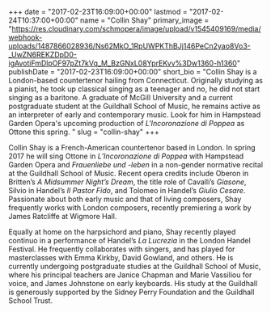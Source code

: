 +++
date = "2017-02-23T16:09:00+00:00"
lastmod = "2017-02-24T10:37:00+00:00"
name = "Collin Shay"
primary_image = "https://res.cloudinary.com/schmopera/image/upload/v1545409169/media/webhook-uploads/1487866028936/Ns62MkO_1RpUWPKThBJj146PeCn2yao8Vo3-_UwZN6REKZDpD0-igAvotiFmDlpOF97pZt7kVq_M_BzGNxL08YprEKvv%3Dw1360-h1360"
publishDate = "2017-02-23T16:09:00+00:00"
short_bio = "Collin Shay is a London-based countertenor hailing from Connecticut. Originally studying as a pianist, he took up classical singing as a teenager and no, he did not start singing as a baritone. A graduate of McGill University and a current postgraduate student at the Guildhall School of Music, he remains active as an interpreter of early and contemporary music. Look for him in Hampstead Garden Opera&#039;s upcoming production of *L&#039;Incoronazione di Poppea* as Ottone this spring. "
slug = "collin-shay"
+++

Collin Shay is a French-American countertenor based in London. In spring 2017 he will sing Ottone in *L’Incoronazione di Poppea* with Hampstead Garden Opera and *Frauenliebe und -leben* in a non-gender normative recital at the Guildhall School of Music. Recent opera credits include Oberon in Britten’s *A Midsummer Night’s Dream*, the title role of Cavalli’s *Giasone*, Silvio in Handel’s *Il Pastor Fido*, and Tolomeo in Handel’s *Giulio Cesare*. Passionate about both early music and that of living composers, Shay frequently works with London composers, recently premiering a work by James Ratcliffe at Wigmore Hall. 	

Equally at home on the harpsichord and piano, Shay recently played continuo in a performance of Handel’s *La Lucrezia* in the London Handel Festival. He frequently collaborates with singers, and has played for masterclasses with Emma Kirkby, David Gowland, and others. He is currently undergoing postgraduate studies at the Guildhall School of Music, where his principal teachers are Janice Chapman and Marie Vassiliou for voice, and James Johnstone on early keyboards.  His study at the Guildhall is generously supported by the Sidney Perry Foundation and the Guildhall School Trust.
